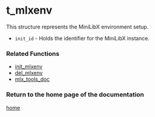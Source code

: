# t_mlxenv
This structure represents the MiniLibX environment setup.

- `init_id` - Holds the identifier for the MiniLibX instance.

### Related Functions
- [init_mlxenv](./del_mlxenv.md)
- [del_mlxenv](./del_mlxenv.md)
- [mlx_tools_doc](./mlx-tools-doc.md)

### Return to the home page of the documentation
[home](../home.md)
